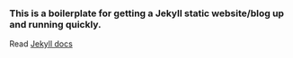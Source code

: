 ### This is a boilerplate for getting a Jekyll static website/blog up and running quickly.

Read [Jekyll docs](https://jekyllrb.com/docs/home/)
